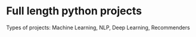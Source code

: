 # Full length python projects

Types of projects: Machine Learning, NLP, Deep Learning, Recommenders
  
